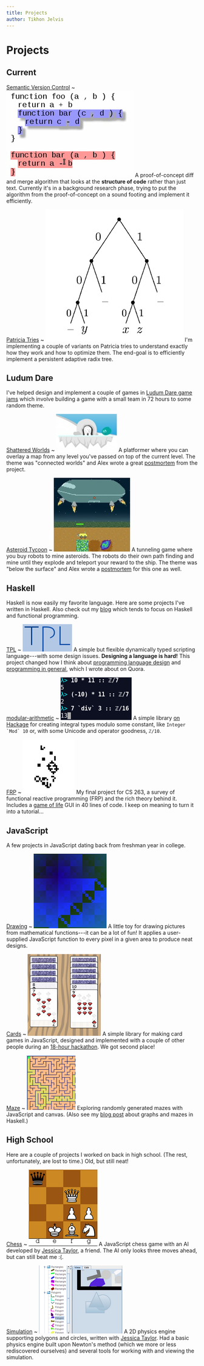 ```yaml
---
title: Projects
author: Tikhon Jelvis
---
```


<div class="projects content">

# Projects

## Current

[Semantic Version Control](/cow) 
  ~ ![Detecting a moved and modified block of JavaScript code.](projects/img/cow-thumbnail.png)
  A proof-of-concept diff and merge algorithm that looks at the **structure of code** rather than just text. Currently it's in a background research phase, trying to put the algorithm from the proof-of-concept on a sound footing and implement it efficiently.

[Patricia Tries](projects/different-tries)
  ~ ![A binary trie with a three-bit key. Figure from Okasaki's paper.](projects/different-tries/img/trie.png) I'm implementing a couple of variants on Patricia tries to understand exactly how they work and how to optimize them. The end-goal is to efficiently implement a persistent adaptive radix tree.

</div>
<div class="projects content">

## Ludum Dare

I've helped design and implement a couple of games in [Ludum Dare game jams][ld] which involve building a game with a small team in 72 hours to some random theme.

[Shattered Worlds][shattered-worlds]
  ~ ![Jumping over a bear in Shattered Worlds.](projects/img/shattered-worlds-thumbnail.png) A platformer where you can overlay a map from any level you've passed on top of the current level. The theme was "connected worlds" and Alex wrote a great [postmortem][shattered-worlds-postmortem] from the project.

[Asteroid Tycoon][asteroid-tycoon]
  ~ ![A spaceship dropping off robots in Asteroid Tycoon](projects/img/asteroid-tycoon-thumbnail.png) A tunneling game where you buy robots to mine asteroids. The robots do their own path finding and mine until they explode and teleport your reward to the ship. The theme was "below the surface" and Alex wrote a [ postmortem][asteroid-tycoon-postmortem] for this one as well.

[ld]: http://ludumdare.com/compo/

[shattered-worlds]: http://ludumdare.com/compo/ludum-dare-30/?action=preview&uid=3353
[shattered-worlds-postmortem]: http://ludumdare.com/compo/2014/09/11/shattered-worlds-postmortem/

[asteroid-tycoon]: http://ludumdare.com/compo/ludum-dare-29/?action=preview&uid=3353
[asteroid-tycoon-postmortem]: http://ludumdare.com/compo/2014/05/07/asteroid-tycoon-postmortem/

</div>
<div class="projects content">

## Haskell

Haskell is now easily my favorite language. Here are some projects I've written in Haskell. Also check out my [blog](/blog) which tends to focus on Haskell and functional programming.

[TPL](/tpl)
  ~ ![The TPL Logo](projects/img/tpl-thumbnail.png) A simple but flexible dynamically typed scripting language---with some design issues. **Designing a language is hard!** This project changed how I think about [programming language design][tpl-pl-design] and [programming in general][tpl-general], which I wrote about on Quora.

[modular-arithmetic][ma-github]
  ~ ![Modular arithmetic in action.](projects/img/modular-arithmetic-thumbnail.png) A simple library [on Hackage][ma-hackage] for creating integral types modulo some constant, like ``Integer `Mod` 10`` or, with some Unicode and operator goodness, `ℤ/10`.

[tpl-pl-design]: https://www.quora.com/If-you-were-to-design-a-programming-language-what-language-would-it-evolve-from-and-what-aspect-of-that-language-would-you-do-differently/answer/Tikhon-Jelvis?share=1
[tpl-general]: https://www.quora.com/What-programming-projects-have-given-you-the-most-insight-on-a-programming-concept-technique/answer/Tikhon-Jelvis?share=1

[ma-hackage]: https://hackage.haskell.org/package/modular-arithmetic
[ma-github]: https://github.com/TikhonJelvis/modular-arithmetic

[FRP](/frp)
  ~ ![A simple GUI for the game of life.](projects/img/frp-life-thumbnail.png) My final project for CS 263, a survey of functional reactive programming (FRP) and the rich theory behind it. Includes a [game of life][reactive-life] GUI in 40 lines of code. I keep on meaning to turn it into a tutorial…

[reactive-life]: https://github.com/TikhonJelvis/reactive-life

</div>
<div class="projects content">

## JavaScript

A few projects in JavaScript dating back from freshman year in college.

[Drawing](/draw)
  ~ ![A sample drawing.](projects/img/draw-thumbnail.png) A little toy for drawing pictures from mathematical functions---it can be a lot of fun! It applies a user-supplied JavaScript function to every pixel in a given area to produce neat designs.

[Cards](/cards)
  ~ ![Part of a Klondike game written with our library.](projects/img/cards-thumbnail.png) A simple library for making card games in JavaScript, designed and implemented with a couple of other people during an [18-hour hackathon](http://www.huffingtonpost.com/marissa-louie/for-the-win-at-the-berkel_b_844749.html). We got second place!

[Maze](/maze)
  ~ ![Part of a generated maze.](projects/img/js-mazes-thumbnail.png) Exploring randomly generated mazes with JavaScript and canvas. (Also see my [blog post][maze-post] about graphs and mazes in Haskell.)

[maze-post]: /blog/Generating-Mazes-with-Inductive-Graphs

</div>
<div class="projects content">

## High School

Here are a couple of projects I worked on back in high school. (The rest, unfortunately, are lost to time.) Old, but still neat!

[Chess](/chess)
  ~ ![Part of a chess game.](projects/img/js-chess-thumbnail.png) A JavaScript chess game with an AI developed by [Jessica Taylor][jessica], a friend. The AI only looks three moves ahead, but can still beat me :(.

[Simulation](/simulation)
  ~ ![One view into the simulation.](projects/img/simulation-thumbnail.png) A 2D physics engine supporting polygons and circles, written with [Jessica Taylor][jessica]. Had a basic physics engine built upon Newton's method (which we more or less rediscovered ourselves) and several tools for working with and viewing the simulation.

[jessica]: http://jessic.at

</div>


